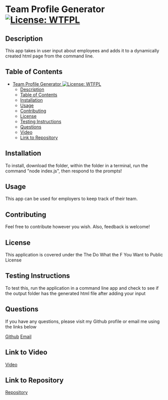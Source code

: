 # Team Profile Generator [![License: WTFPL](https://img.shields.io/badge/License-WTFPL-brightgreen.svg)](http://www.wtfpl.net/about/)

## Description
This app takes in user input about employees and adds it to a dynamically created html page from the command line.

## Table of Contents
- [Team Profile Generator ![License: WTFPL](http://www.wtfpl.net/about/)](#team-profile-generator-)
  - [Description](#description)
  - [Table of Contents](#table-of-contents)
  - [Installation](#installation)
  - [Usage](#usage)
  - [Contributing](#contributing)
  - [License](#license)
  - [Testing Instructions](#testing-instructions)
  - [Questions](#questions)
  - [Video](#video)
  - [Link to Repository](#link-to-repository)

## Installation
To install, download the folder, within the folder in a terminal, run the command "node index.js", then respond to the prompts!

## Usage
This app can be used for employers to keep track of their team.

## Contributing
Feel free to contribute however you wish. Also, feedback is welcome!

## License
This application is covered under the The Do What the F You Want to Public License

## Testing Instructions
To test this, run the application in a command line app and check to see if the output folder has the generated html file after adding your input

## Questions
If you have any questions, please visit my Github profile or email me using the links below

[Github](https://github.com/dimitermusic)
[Email](mailto:dimitermusic@gmail.com)

## Link to Video
[Video](https://drive.google.com/file/d/17jIv5V7bIUscHU93MuddsziVK0tutl1B/view?usp=sharing)

## Link to Repository
[Repository](https://github.com/dimitermusic/team-profile-generator)